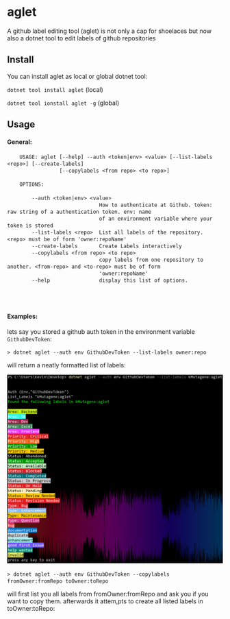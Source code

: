 # aglet
A github label editing tool (aglet) is not only a cap for shoelaces but now also a dotnet tool to edit labels of github repositories

Install
-------

You can install aglet as local or global dotnet tool:

`dotnet tool install aglet` (local)

`dotnet tool ionstall aglet -g` (global)

Usage
-----

#### General:

```(Powershell)
    USAGE: aglet [--help] --auth <token|env> <value> [--list-labels <repo>] [--create-labels]
                 [--copylabels <from repo> <to repo>]

    OPTIONS:

        --auth <token|env> <value>
                              How to authenticate at Github. token: raw string of a authentication token. env: name
                              of an environment variable where your token is stored
        --list-labels <repo>  List all labels of the repository. <repo> must be of form 'owner:repoName'
        --create-labels       Create Labels interactively
        --copylabels <from repo> <to repo>
                              copy labels from one repository to another. <from-repo> and <to-repo> must be of form
                              'owner:repoName'
        --help                display this list of options.
```

<br>
<br>

#### Examples:

lets say you stored a github auth token in the environment variable `GithubDevToken`:

```
> dotnet aglet --auth env GithubDevToken --list-labels owner:repo
```

will return a neatly formatted list of labels:

![File](img/file.png)

```
> dotnet aglet --auth env GithubDevToken --copylabels fromOwner:fromRepo toOwner:toRepo 
```

will first list you all labels from fromOwner:fromRepo and ask you if you want to copy them. afterwards it attem,pts to create all listed labels in toOwner:toRepo:
